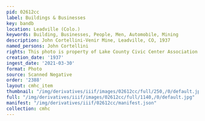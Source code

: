 ```yaml
---
pid: 02612cc
label: Buildings & Businesses
key: bandb
location: Leadville (Colo.)
keywords: Building, Businesses, People, Men, Automobile, Mining
description: John Cortellini-Venir Mine, Leadville, CO, 1937
named_persons: John Cortellini
rights: This photo is property of Lake County Civic Center Association.
creation_date: '1937'
ingest_date: '2021-03-30'
format: Photo
source: Scanned Negative
order: '2388'
layout: cmhc_item
thumbnail: "/img/derivatives/iiif/images/02612cc/full/250,/0/default.jpg"
full: "/img/derivatives/iiif/images/02612cc/full/1140,/0/default.jpg"
manifest: "/img/derivatives/iiif/02612cc/manifest.json"
collection: cmhc
---
```

